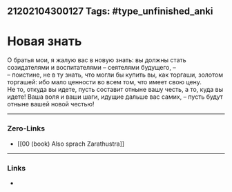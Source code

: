 21202104300127
Tags: #type_unfinished_anki 
---
# Новая знать

О братья мои, я жалую вас в новую знать: вы должны стать созидателями и воспитателями – сеятелями будущего, – <br>– поистине, не в ту знать, что могли бы купить вы, как торгаши, золотом торгашей: ибо мало ценности во всем том, что имеет свою цену. <br>Не то, откуда вы идете, пусть составит отныне вашу честь, а то, куда вы идете! Ваша воля и ваши шаги, идущие дальше вас самих, – пусть будут отныне вашей новой честью!

---
### Zero-Links
- [[00 (book) Also sprach Zarathustra]]
---
### Links
-